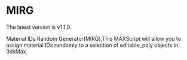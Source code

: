 # MIRG
The latest version is v1.1.0.

Material IDs Random Generator(MIRG),This MAXScript will allow you to assign material IDs randomly to a selection of editable_poly objects in 3dsMax.
